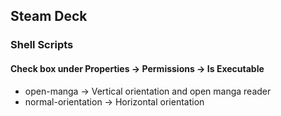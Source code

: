 ## Steam Deck
### Shell Scripts
#### Check box under Properties -> Permissions -> Is Executable
* open-manga &rarr; Vertical orientation and open manga reader
* normal-orientation &rarr; Horizontal orientation
